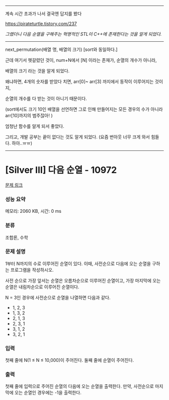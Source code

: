 ****************************************

계속 시간 초과가 나서 결국엔 답지를 봤다 

https://pirateturtle.tistory.com/237

*그랬더니 다음 순열을 구해주는 혁명적인 STL이 C++에 존재한다는 것을 알게 되었다.*


---------------------------------------------


next_permutation(배열 명, 배열의 크기) [sort와 동일하다.]

근데 여기서 헷갈렸던 것이, num+N에서 [N] 이라는 존재가, 순열의 개수가 아니라,

배열의 크기 라는 것을 알게 되었다.

왜냐하면, 4개의 숫자를 받았다 치면, arr[0]~ arr[3] 까지에서 동작이 이루어지는 것이지,

순열의 개수를 다 받는 것이 아니기 때문이다. 

(sort에서도 크기 10인 배열을 선언하면 그로 인해 만들어지는 모든 경우의 수가 아니라 arr[10]까지의 범주잖아! )

엄청난 함수를 알게 되서 좋았다.

그리고, 개발 공부는 끝이 없다는 것도 알게 되었다. (요즘 번아웃 너무 크게 와서 힘들다. 하아..ㅠㅠ)




******************************************

# [Silver III] 다음 순열 - 10972 

[문제 링크](https://www.acmicpc.net/problem/10972) 

### 성능 요약

메모리: 2060 KB, 시간: 0 ms

### 분류

조합론, 수학

### 문제 설명

<p>1부터 N까지의 수로 이루어진 순열이 있다. 이때, 사전순으로 다음에 오는 순열을 구하는 프로그램을 작성하시오.</p>

<p>사전 순으로 가장 앞서는 순열은 오름차순으로 이루어진 순열이고, 가장 마지막에 오는 순열은 내림차순으로 이루어진 순열이다.</p>

<p>N = 3인 경우에 사전순으로 순열을 나열하면 다음과 같다.</p>

<ul>
	<li>1, 2, 3</li>
	<li>1, 3, 2</li>
	<li>2, 1, 3</li>
	<li>2, 3, 1</li>
	<li>3, 1, 2</li>
	<li>3, 2, 1</li>
</ul>

### 입력 

 <p>첫째 줄에 N(1 ≤ N ≤ 10,000)이 주어진다. 둘째 줄에 순열이 주어진다.</p>

### 출력 

 <p>첫째 줄에 입력으로 주어진 순열의 다음에 오는 순열을 출력한다. 만약, 사전순으로 마지막에 오는 순열인 경우에는 -1을 출력한다.</p>

